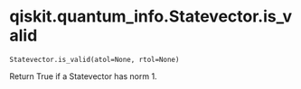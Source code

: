 # qiskit.quantum\_info.Statevector.is\_valid

`Statevector.is_valid(atol=None, rtol=None)`

Return True if a Statevector has norm 1.
